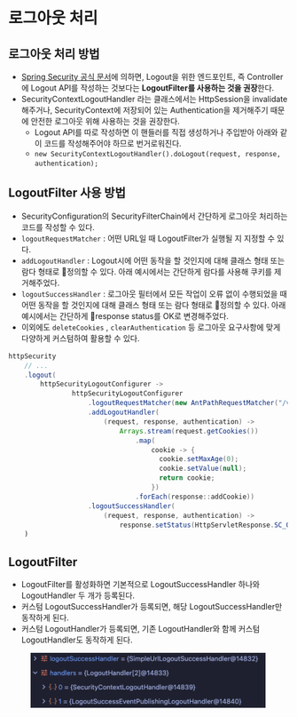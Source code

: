 # 로그아웃 처리

## 로그아웃 처리 방법

* [Spring Security 공식 문서](https://docs.spring.io/spring-security/reference/servlet/authentication/logout.html#creating-custom-logout-endpoint)에 의하면, Logout을 위한 엔드포인트, 즉 Controller에 Logout API를 작성하는 것보다는 **LogoutFilter를 사용하는 것을 권장**한다.
* SecurityContextLogoutHandler 라는 클래스에서는 HttpSession을 invalidate해주거나, SecurityContext에 저장되어 있는 Authentication을 제거해주기 때문에 안전한 로그아웃 위해 사용하는 것을 권장한다.
  * Logout API를 따로 작성하면 이 핸들러를 직접 생성하거나 주입받아 아래와 같이 코드를 작성해주어야 하므로 번거로워진다.
  * `new SecurityContextLogoutHandler().doLogout(request, response, authentication);`

## LogoutFilter 사용 방법

* SecurityConfiguration의 SecurityFilterChain에서 간단하게 로그아웃 처리하는 코드를 작성할 수 있다.
* `logoutRequestMatcher` : 어떤 URL일 때 LogoutFilter가 실행될 지 지정할 수 있다.
* `addLogoutHandler` : Logout시에 어떤 동작을 할 것인지에 대해 클래스 형태 또는 람다 형태로 정의할 수 있다. 아래 예시에서는 간단하게 람다를 사용해 쿠키를 제거해주었다.
* `logoutSuccessHandler` : 로그아웃 필터에서 모든 작업이 오류 없이 수행되었을 때 어떤 동작을 할 것인지에 대해 클래스 형태 또는 람다 형태로 정의할 수 있다. 아래 예시에서는 간단하게 response status를 OK로 변경해주었다.
* 이외에도 `deleteCookies` , `clearAuthentication` 등 로그아웃 요구사항에 맞게 다양하게 커스텀하여 활용할 수 있다.

```java
httpSecurity
    // ...
    .logout(
        httpSecurityLogoutConfigurer ->
                httpSecurityLogoutConfigurer
                    .logoutRequestMatcher(new AntPathRequestMatcher("/v1/logout", "POST"))
                    .addLogoutHandler(
                        (request, response, authentication) ->
                            Arrays.stream(request.getCookies())
                                .map(
                                    cookie -> {
                                      cookie.setMaxAge(0);
                                      cookie.setValue(null);
                                      return cookie;
                                    })
                                .forEach(response::addCookie))
                    .logoutSuccessHandler(
                        (request, response, authentication) ->
                            response.setStatus(HttpServletResponse.SC_OK)))
    )
```

## LogoutFilter

* LogoutFilter를 활성화하면 기본적으로 LogoutSuccessHandler 하나와 LogoutHandler 두 개가 등록된다.
* 커스텀 LogoutSuccessHandler가 등록되면, 해당 LogoutSuccessHandler만 동작하게 된다.
* 커스텀 LogoutHandler가 등록되면, 기존 LogoutHandler와 함께 커스텀 LogoutHandler도 동작하게 된다.

<figure><img src="../../.gitbook/assets/image (3) (1).png" alt=""><figcaption></figcaption></figure>
